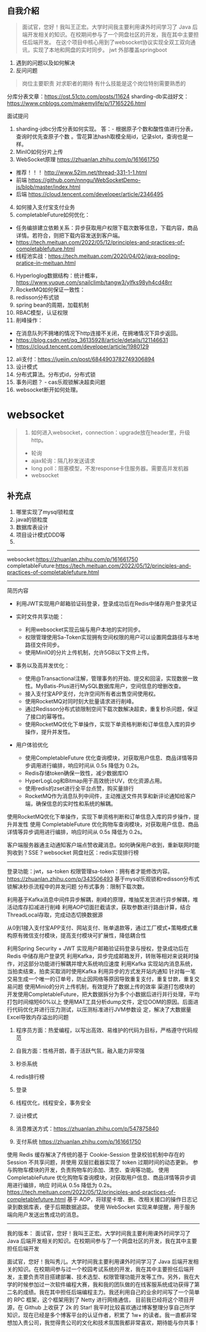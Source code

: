 ## 自我介紹
> 面试官，您好！我叫王正宏。大学时间我主要利用课外时间学习了 Java 后端开发相关的知识。在校期间参与了一个网盘社区的开发，我在其中主要担任后端开发。
> 在这个项目中核心用到了websocket协议实现全双工双向通讯，实现了本地和网盘的实时同步。
>  jwt
> 外部覆盖springboot
1. 遇到的问题以及如何解决
2. 反问问题
> 岗位主要职责
> 对求职者的期待
> 有什么技能是这个岗位特别需要熟悉的


分库分表文章：https://ost.51cto.com/posts/11624
sharding-db实战好文：https://www.cnblogs.com/makemylife/p/17165226.html

面试提问
1. sharding-jdbc分库分表如何实现。 答：- 根据原子个数和酸性值进行分表，查询时优先查原子个数 。雪花算法hash取模全局id，记录slot，查询也是一样。
2. MinIO如何分片上传
3. WebSocket原理 https://zhuanlan.zhihu.com/p/161661750   
- 推荐！！！ http://www.52im.net/thread-331-1-1.html 
- 前端 https://github.com/nnngu/WebSocketDemo-js/blob/master/index.html
- 后端 https://cloud.tencent.com/developer/article/2346495

4. 如何接入支付宝支付业务
5. completableFuture如何优化：
- 任务编排建立依赖关系：异步获取用户权限下载次数等信息，下载内容，商品详情。若符合，则把下载内容发送到客户端。
- https://tech.meituan.com/2022/05/12/principles-and-practices-of-completablefuture.html
- 线程池实战：https://tech.meituan.com/2020/04/02/java-pooling-pratice-in-meituan.html
6. Hyperloglog数据结构：统计概率，https://www.yuque.com/snailclimb/tangw3/ylfks98yh4cd48rr
7. RocketMQ如何保证一致性：
8. redisson分布式锁
9. spring bean的周期，加载机制
10. RBAC模型，认证权限
11. 削峰操作：
- 在消息队列不拥堵的情况下http连接不关闭，在拥堵情况下异步返回。
- https://blog.csdn.net/qq_36135928/article/details/121146631
- https://cloud.tencent.com/developer/article/1980129
12. ali支付：https://juejin.cn/post/6844903782749306894
13. 设计模式
14. 分布式算法。分布式id，分布式锁
15. 事务问题？ - cas乐观锁解决超卖问题
16. websocket断开如何处理。

# websocket
> 1. 如何进入websocket，connection：upgrade放在header里，升级http。
> - 轮询
> - ajax轮询：隔几秒发送请求
> - long poll：阻塞模型，不发response卡住服务器。需要高并发机器
> - websocket

## 补充点
1. 哪里实现了mysql锁粒度
2. java的锁粒度
3. 数据库表设计
4. 项目设计模式DDD等
5. 
---
websocket:https://zhuanlan.zhihu.com/p/161661750
completableFuture:https://tech.meituan.com/2022/05/12/principles-and-practices-of-completablefuture.html


---
简历内容

- 利用JWT实现用户邮箱验证码登录，登录成功后在Redis中储存用户登录凭证

- 实时文件共享功能：
  - 利用websocket实现云端与用户本地的实时同步。
  - 权限管理使用Sa-Token实现拥有空间权限的用户可以设置网盘路径与本地路径文件同步。
  - 使用MinIO的分片上传机制，允许5GB以下文件上传。
- 事务以及高并发优化：
  - 使用@Transactional注解，管理事务的开始、提交和回滚，实现数据一致性。MyBatis-Plus进行MySQL数据库用户，空间信息的增删改查。
  - 接入支付宝APP支付，允许空间所有者出售空间使用权。
  - 使用RocketMQ对同时刻大批量请求进行削峰。
  - 通过Redisson分布式锁限制空间下载次数解决超卖，重复秒杀问题，保证了接口的幂等性。
  - 使用RocketMQ优化下单操作，实现下单资格判断和订单信息入库的异步操作，提升并发性。
- 用户体验优化
  - 使用CompletableFuture 优化查询模块，对获取用户信息、商品详情等异步调用进行编排，响应时间从 0.5s 降低为 0.2s。
  - Redis存储token确保一致性，减少数据库IO
  - HyperLogLog和Bitmap用于高效统计UV，优化资源占用。
  - 使用redis的zset进行全平台点赞，购买量排行
  - RocketMQ作为消息队列中间件，主动推送文件共享和新评论通知给客户端，确保信息的实时性和系统的解耦。


使用RocketMQ优化下单操作，实现下单资格判断和订单信息入库的异步操作，提升并发性
使用 CompletableFuture 优化购物车查询模块，对获取用户信息、商品详情等异步调用进行编排，响应时间从 0.5s 降低为 0.2s。


客户端服务器通主动通知客户端点赞收藏消息。如何确保用户收到，重新联网时能狗收到？SSE？websocket
网盘社区：redis实现排行榜


---
登录功能：jwt，sa-token
权限管理sa-token：拥有者才能修改内容。https://zhuanlan.zhihu.com/p/343506493
基于mysql乐观锁和redisson分布式锁解决秒杀流程中的并发问题
分布式事务：限制下载次数。

利用基于Kafka消息中间件异步解耦，削峰的原理，堆抽奖发货进行异步解耦，堆活动库存扣减进行削峰
利用AOP切面拦截请求，获取参数进行路由计算，结合ThreadLocal存取，完成动态切换数据源

从0到1接入支付宝APP支付、网站支付、账单退款等，通过工厂模式+策略模式重构原有微信支付模块，提高支付模块可扩展性，降低耦合性

利用Spring Security + JWT 实现用户邮箱验证码登录与授权，登录成功后在Redis 中储存用户登录凭
利用Kafka，异步完成邮箱发开，转账等相对来说耗时操作，对这部分功能进行解耦并增大系统响应速度
利用Kafka 实现站内消息系统，当拍卖结束，拍卖买取消时使用Kafka 利用异步的方式发开站内通知
针对每一笔交易生成一个唯一的订单号，防止因网络等原因导致重复支付，重复廿款，重复交易问题
使用Minio的分片上传机制，有效提升了数据上传的效率
渠道打包模块的开发使用CompletableFuture，把大数据拆分为多个小数据后进行并行处理，平均打包时间缩短60%以上
使用MAT工具分析dump文件，定位OOM的原因。后面进行代码优化并进行压力测试，以压测标准进行JVM参数设 定，解决了大数据量Excel导致内存溢出的问题

1.	程序员方面：热爱编程，以写出高效、易维护的代码为目标，严格遵守代码规范
2.	自我方面：性格开朗，善于活跃气氛，融入能力非常强


1. 秒杀系统
2. redis排行榜
3. 登录
4. 线程优化，线程安全，事务安全
5. 设计模式
6. 消息推送方式：https://zhuanlan.zhihu.com/p/547875840
7. 支付系统
   https://zhuanlan.zhihu.com/p/161661750


使用 Redis 缓存解决了传统的基于 Cookie-Session 登录校验机制中存在的 Session 不共享问题，并使用
双层拦截器实现了 token 过期时间的动态更新。
参与购物车模块的开发，负责购物车的添加、清空、查询等功能。
使用 CompletableFuture 优化购物车查询模块，对获取用户信息、商品详情等异步调用进行编排，响应
时间从 0.5s 降低为 0.2s。https://tech.meituan.com/2022/05/12/principles-and-practices-of-completablefuture.html
基于 AOP，将球星卡增、删、改相关接口的操作日志记录到数据库表，便于后期数据追踪。
使用 WebSocket 实现来单提醒，用于服务端向用户发送出售成功的消息。


--- 
我的版本：
面试官，您好！我叫王正宏。大学时间我主要利用课外时间学习了 Java 后端开发相关的知识。在校期间参与了一个网盘社区的开发，我在其中主要担任后端开发

面试官，您好！我叫秀儿。大学时间我主要利用课外时间学习了 Java 后端开发相关的知识。在校期间参与过一个校园考试系统的开发，我在其中主要担任后端开发，主要负责项目搭建部署、技术选型、权限管理功能开发等工作。另外，我在大学的时候参加过一次软件编程大赛，我和我的团队做的在线客服系统成功获得了第二名的成绩。我在其中担任后端编程主力。我还利用自己的业余时间写了一个简单的 RPC 框架，这个框架用到了 Netty 进行网络通信， 目前我已经将这个项目开源，在 Github 上收获了 2k 的 Star! 我平时比较喜欢通过博客整理分享自己所学知识，现在已经是多个博客平台的认证作者，积累了 1w+ 的读者。我一直都非常想加入贵公司，我觉得贵公司的文化和技术氛围我都非常喜欢，期待能与你共事！